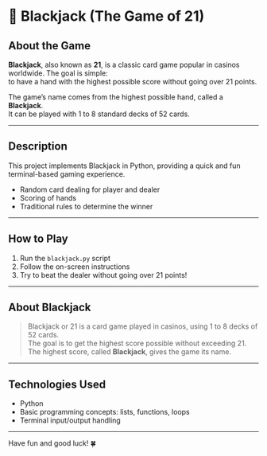 # 🎲 Blackjack (The Game of 21)

## About the Game

**Blackjack**, also known as **21**, is a classic card game popular in casinos worldwide. The goal is simple:  
to have a hand with the highest possible score without going over 21 points.

The game’s name comes from the highest possible hand, called a **Blackjack**.  
It can be played with 1 to 8 standard decks of 52 cards.

---

## Description

This project implements Blackjack in Python, providing a quick and fun terminal-based gaming experience.

- Random card dealing for player and dealer  
- Scoring of hands  
- Traditional rules to determine the winner  

---

## How to Play

1. Run the `blackjack.py` script  
2. Follow the on-screen instructions  
3. Try to beat the dealer without going over 21 points!  

---

## About Blackjack

> Blackjack or 21 is a card game played in casinos, using 1 to 8 decks of 52 cards.  
> The goal is to get the highest score possible without exceeding 21.  
> The highest score, called **Blackjack**, gives the game its name.

---

## Technologies Used

- Python  
- Basic programming concepts: lists, functions, loops  
- Terminal input/output handling

---

Have fun and good luck! 🍀
